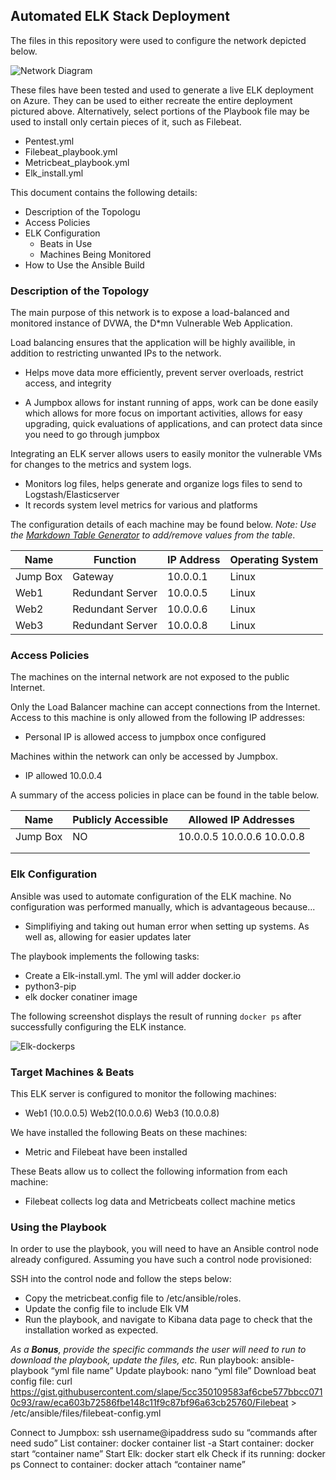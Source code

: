 ## Automated ELK Stack Deployment

The files in this repository were used to configure the network depicted below.

![Network Diagram](Images/diagram_filename.png)

These files have been tested and used to generate a live ELK deployment on Azure. They can be used to either recreate the entire deployment pictured above. Alternatively, select portions of the Playbook file may be used to install only certain pieces of it, such as Filebeat.

  - Pentest.yml
  - Filebeat_playbook.yml
  - Metricbeat_playbook.yml
  - Elk_install.yml

This document contains the following details:
- Description of the Topologu
- Access Policies
- ELK Configuration
  - Beats in Use
  - Machines Being Monitored
- How to Use the Ansible Build


### Description of the Topology

The main purpose of this network is to expose a load-balanced and monitored instance of DVWA, the D*mn Vulnerable Web Application.

Load balancing ensures that the application will be highly availible, in addition to restricting unwanted IPs to the network.
- Helps move data more efficiently, prevent server overloads, restrict access, and integrity 

- A Jumpbox allows for instant running of apps, work can be done easily which allows for more focus on important activities, allows for easy upgrading, quick evaluations of applications, and can protect data since you need to go through jumpbox

Integrating an ELK server allows users to easily monitor the vulnerable VMs for changes to the metrics and system logs.
- Monitors log files, helps generate and organize logs files to send to Logstash/Elasticserver
- It records system level metrics for various and platforms

The configuration details of each machine may be found below.
_Note: Use the [Markdown Table Generator](http://www.tablesgenerator.com/markdown_tables) to add/remove values from the table_.

| Name     |    Function      | IP Address | Operating System |
|----------|------------------|------------|------------------|
| Jump Box |     Gateway      |  10.0.0.1  |     Linux        |
| Web1     | Redundant Server |  10.0.0.5  |     Linux        |
| Web2     | Redundant Server |  10.0.0.6  |     Linux        |
| Web3     | Redundant Server |  10.0.0.8  |     Linux        |

### Access Policies

The machines on the internal network are not exposed to the public Internet. 

Only the Load Balancer machine can accept connections from the Internet. Access to this machine is only allowed from the following IP addresses:
- Personal IP is allowed access to jumpbox once configured

Machines within the network can only be accessed by Jumpbox.
- IP allowed 10.0.0.4

A summary of the access policies in place can be found in the table below.

| Name     | Publicly Accessible | Allowed IP Addresses        |
|----------|---------------------|-----------------------------|
| Jump Box |       NO            | 10.0.0.5 10.0.0.6 10.0.0.8  |
|          |                     |                             |
|          |                     |                             |

### Elk Configuration

Ansible was used to automate configuration of the ELK machine. No configuration was performed manually, which is advantageous because...
- Simplifiying and taking out human error when setting up systems. As well as, allowing for easier updates later

The playbook implements the following tasks:
- Create a Elk-install.yml. The yml will adder docker.io
- python3-pip
- elk docker conatiner image

The following screenshot displays the result of running `docker ps` after successfully configuring the ELK instance.

![Elk-dockerps](Images/docker_ps_output.png)

### Target Machines & Beats
This ELK server is configured to monitor the following machines:
- Web1 (10.0.0.5) Web2(10.0.0.6) Web3 (10.0.0.8)

We have installed the following Beats on these machines:
- Metric and Filebeat have been installed

These Beats allow us to collect the following information from each machine:
- Filebeat collects log data and Metricbeats collect machine metics

### Using the Playbook
In order to use the playbook, you will need to have an Ansible control node already configured. Assuming you have such a control node provisioned: 

SSH into the control node and follow the steps below:
- Copy the metricbeat.config file to /etc/ansible/roles.
- Update the config file to include Elk VM
- Run the playbook, and navigate to Kibana data page to check that the installation worked as expected.


_As a **Bonus**, provide the specific commands the user will need to run to download the playbook, update the files, etc._
Run playbook:  ansible-playbook “yml file name”
Update playbook: nano “yml file”
Download beat config file: curl https://gist.githubusercontent.com/slape/5cc350109583af6cbe577bbcc0710c93/raw/eca603b72586fbe148c11f9c87bf96a63cb25760/Filebeat > /etc/ansible/files/filebeat-config.yml

Connect to Jumpbox: ssh username@ipaddress
sudo su “commands after need sudo”
List container: docker container list -a
Start container: docker start “container name”
Start Elk: docker start elk
Check if its running: docker ps
Connect to container: docker attach “container name”